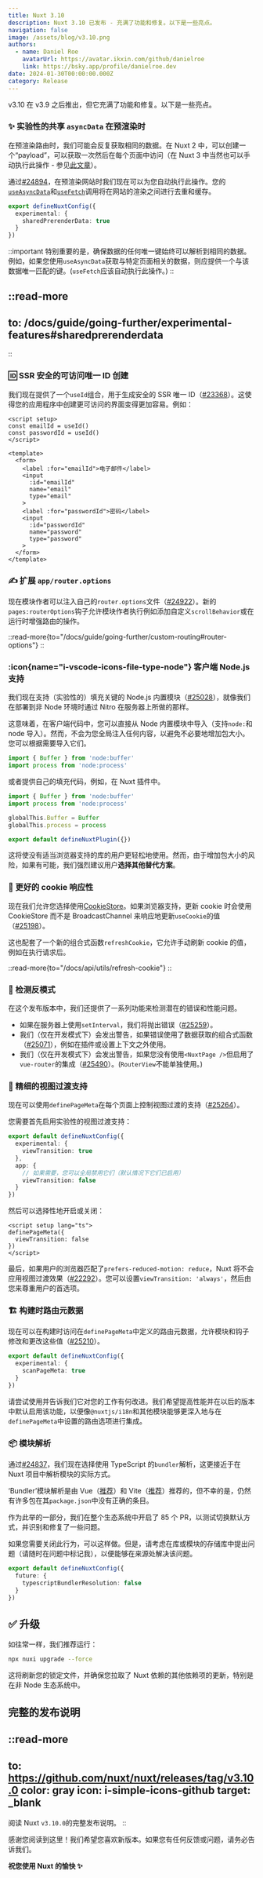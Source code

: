 ```yaml
---
title: Nuxt 3.10
description: Nuxt 3.10 已发布 - 充满了功能和修复。以下是一些亮点。
navigation: false
image: /assets/blog/v3.10.png
authors:
  - name: Daniel Roe
    avatarUrl: https://avatar.ikxin.com/github/danielroe
    link: https://bsky.app/profile/danielroe.dev
date: 2024-01-30T00:00:00.000Z
category: Release
---
```


v3.10 在 v3.9 之后推出，但它充满了功能和修复。以下是一些亮点。

### ✨ 实验性的共享 `asyncData` 在预渲染时

在预渲染路由时，我们可能会反复获取相同的数据。在 Nuxt 2 中，可以创建一个“payload”，可以获取一次然后在每个页面中访问（在 Nuxt 3 中当然也可以手动执行此操作 - 参见[此文章](https://roe.dev/blog/shared-data-nuxt-generate)）。

通过[#24894](https://github.com/nuxt/nuxt/pull/24894)，在预渲染网站时我们现在可以为您自动执行此操作。您的[`useAsyncData`](/docs/api/composables/use-async-data)和[`useFetch`](/docs/api/composables/use-fetch)调用将在网站的渲染之间进行去重和缓存。

```ts [nuxt.config.ts]
export defineNuxtConfig({
  experimental: {
    sharedPrerenderData: true
  }
})
```

::important
特别重要的是，确保数据的任何唯一键始终可以解析到相同的数据。例如，如果您使用`useAsyncData`获取与特定页面相关的数据，则应提供一个与该数据唯一匹配的键。(`useFetch`应该自动执行此操作。)
::

::read-more
---
to: /docs/guide/going-further/experimental-features#sharedprerenderdata
---
::

### 🆔 SSR 安全的可访问唯一 ID 创建

我们现在提供了一个`useId`组合，用于生成安全的 SSR 唯一 ID（[#23368](https://github.com/nuxt/nuxt/pull/23368)）。这使得您的应用程序中创建更可访问的界面变得更加容易。例如：

```vue [components/MyForm.vue]
<script setup>
const emailId = useId()
const passwordId = useId()
</script>

<template>
  <form>
    <label :for="emailId">电子邮件</label>
    <input
      :id="emailId"
      name="email"
      type="email"
    >
    <label :for="passwordId">密码</label>
    <input
      :id="passwordId"
      name="password"
      type="password"
    >
  </form>
</template>
```

### ✍️ 扩展 `app/router.options`

现在模块作者可以注入自己的`router.options`文件（[#24922](https://github.com/nuxt/nuxt/pull/24922)）。新的`pages:routerOptions`钩子允许模块作者执行例如添加自定义`scrollBehavior`或在运行时增强路由的操作。

::read-more{to="/docs/guide/going-further/custom-routing#router-options"}
::

### :icon{name="i-vscode-icons-file-type-node"} 客户端 Node.js 支持

我们现在支持（实验性的）填充关键的 Node.js 内置模块（[#25028](https://github.com/nuxt/nuxt/pull/25028)），就像我们在部署到非 Node 环境时通过 Nitro 在服务器上所做的那样。

这意味着，在客户端代码中，您可以直接从 Node 内置模块中导入（支持`node:`和 node 导入）。然而，不会为您全局注入任何内容，以避免不必要地增加包大小。您可以根据需要导入它们。

```ts [some-file.ts]
import { Buffer } from 'node:buffer'
import process from 'node:process'
```

或者提供自己的填充代码，例如，在 Nuxt 插件中。

```ts [plugins/node.client.ts]
import { Buffer } from 'node:buffer'
import process from 'node:process'

globalThis.Buffer = Buffer
globalThis.process = process

export default defineNuxtPlugin({})
```

这将使没有适当浏览器支持的库的用户更轻松地使用。然而，由于增加包大小的风险，如果有可能，我们强烈建议用户**选择其他替代方案**。

### 🍪 更好的 cookie 响应性

现在我们允许您选择使用[CookieStore](https://developer.mozilla.org/en-US/docs/Web/API/CookieStore)。如果浏览器支持，更新 cookie 时会使用 CookieStore 而不是 BroadcastChannel 来响应地更新`useCookie`的值（[#25198](https://github.com/nuxt/nuxt/pull/25198)）。

这也配套了一个新的组合式函数`refreshCookie`，它允许手动刷新 cookie 的值，例如在执行请求后。

::read-more{to="/docs/api/utils/refresh-cookie"}
::

### 🏥 检测反模式

在这个发布版本中，我们还提供了一系列功能来检测潜在的错误和性能问题。

- 如果在服务器上使用`setInterval`，我们将抛出错误（[#25259](https://github.com/nuxt/nuxt/pull/25259)）。
- 我们（仅在开发模式下）会发出警告，如果错误使用了数据获取的组合式函数（[#25071](https://github.com/nuxt/nuxt/pull/25071)），例如在插件或设置上下文之外使用。
- 我们（仅在开发模式下）会发出警告，如果您没有使用`<NuxtPage />`但启用了`vue-router`的集成（[#25490](https://github.com/nuxt/nuxt/pull/25490)）。(`RouterView`不能单独使用。)

### 🧂 精细的视图过渡支持

现在可以使用`definePageMeta`在每个页面上控制视图过渡的支持（[#25264](https://github.com/nuxt/nuxt/pull/25264)）。

您需要首先启用实验性的视图过渡支持：

```ts [nuxt.config.ts]
export default defineNuxtConfig({
  experimental: {
    viewTransition: true
  },
  app: {
    // 如果需要，您可以全局禁用它们（默认情况下它们已启用）
    viewTransition: false
  }
})
```

然后可以选择性地开启或关闭：

```vue [pages/index.vue]
<script setup lang="ts">
definePageMeta({
  viewTransition: false
})
</script>
```

最后，如果用户的浏览器匹配了`prefers-reduced-motion: reduce`，Nuxt 将不会应用视图过渡效果（[#22292](https://github.com/nuxt/nuxt/pull/22292)）。您可以设置`viewTransition: 'always'`，然后由您来尊重用户的首选项。

### 🏗️ 构建时路由元数据

现在可以在构建时访问在`definePageMeta`中定义的路由元数据，允许模块和钩子修改和更改这些值（[#25210](https://github.com/nuxt/nuxt/pull/25210)）。

```ts [nuxt.config.ts]
export default defineNuxtConfig({
  experimental: {
    scanPageMeta: true
  }
})
```

请尝试使用并告诉我们它对您的工作有何改进。我们希望提高性能并在以后的版本中默认启用该功能，以便像`@nuxtjs/i18n`和其他模块能够更深入地与在`definePageMeta`中设置的路由选项进行集成。

### 📦 模块解析

通过[#24837](https://github.com/nuxt/nuxt/pull/24837)，我们现在选择使用 TypeScript 的`bundler`解析，这更接近于在 Nuxt 项目中解析模块的实际方式。

‘Bundler’模块解析是由 Vue（[推荐](https://github.com/vuejs/tsconfig/blob/mainz/tsconfig.json#L24-L26)）和 Vite（[推荐](https://vite.zhcndoc.com/guide/performance.html#reduce-resolve-operations)）推荐的，但不幸的是，仍然有许多包在其`package.json`中没有正确的条目。

作为此举的一部分，我们在整个生态系统中开启了 85 个 PR，以测试切换默认方式，并识别和修复了一些问题。

如果您需要关闭此行为，可以这样做。但是，请考虑在库或模块的存储库中提出问题（请随时在问题中标记我），以便能够在来源处解决该问题。

```ts [nuxt.config.ts]
export default defineNuxtConfig({
  future: {
    typescriptBundlerResolution: false
  }
})
```

## ✅ 升级

如往常一样，我们推荐运行：

```sh
npx nuxi upgrade --force
```

这将刷新您的锁定文件，并确保您拉取了 Nuxt 依赖的其他依赖项的更新，特别是在非 Node 生态系统中。

## 完整的发布说明

::read-more
---
to: https://github.com/nuxt/nuxt/releases/tag/v3.10.0
color: gray
icon: i-simple-icons-github
target: _blank
---
阅读 Nuxt `v3.10.0`的完整发布说明。
::

感谢您阅读到这里！我们希望您喜欢新版本。如果您有任何反馈或问题，请务必告诉我们。

**祝您使用 Nuxt 的愉快 ✨**
